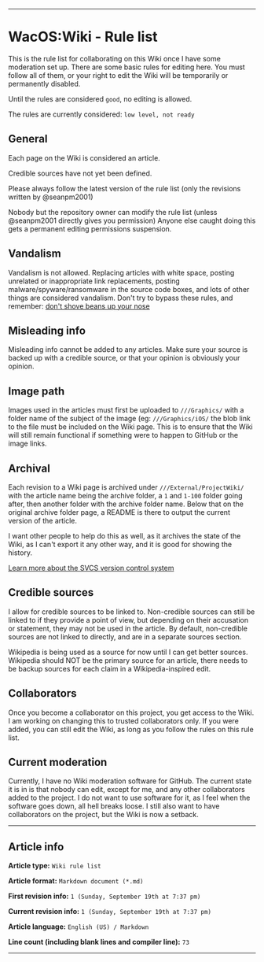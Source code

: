 
***

# WacOS:Wiki - Rule list

This is the rule list for collaborating on this Wiki once I have some moderation set up. There are some basic rules for editing here. You must follow all of them, or your right to edit the Wiki will be temporarily or permanently disabled.

Until the rules are considered `good`, no editing is allowed.

The rules are currently considered: `low level, not ready`

## General

Each page on the Wiki is considered an article.

Credible sources have not yet been defined.

Please always follow the latest version of the rule list (only the revisions written by @seanpm2001)

Nobody but the repository owner can modify the rule list (unless @seanpm2001 directly gives you permission) Anyone else caught doing this gets a permanent editing permissions suspension.

## Vandalism

Vandalism is not allowed. Replacing articles with white space, posting unrelated or inappropriate link replacements, posting malware/spyware/ransomware in the source code boxes, and lots of other things are considered vandalism. Don't try to bypass these rules, and remember: [don't shove beans up your nose](https://en.wikipedia.org/wiki/Wikipedia:Don%27t_stuff_beans_up_your_nose)

## Misleading info

Misleading info cannot be added to any articles. Make sure your source is backed up with a credible source, or that your opinion is obviously your opinion.

## Image path

Images used in the articles must first be uploaded to `///Graphics/` with a folder name of the subject of the image (eg: `///Graphics/iOS/` the blob link to the file must be included on the Wiki page. This is to ensure that the Wiki will still remain functional if something were to happen to GitHub or the image links.

## Archival

Each revision to a Wiki page is archived under `///External/ProjectWiki/` with the article name being the archive folder, a `1` and `1-100` folder going after, then another folder with the archive folder name. Below that on the original archive folder page, a README is there to output the current version of the article.

I want other people to help do this as well, as it archives the state of the Wiki, as I can't export it any other way, and it is good for showing the history.

[Learn more about the SVCS version control system](https://github.com/Snapshot-Version-Control-System/)

## Credible sources

I allow for credible sources to be linked to. Non-credible sources can still be linked to if they provide a point of view, but depending on their accusation or statement, they may not be used in the article. By default, non-credible sources are not linked to directly, and are in a separate sources section.

Wikipedia is being used as a source for now until I can get better sources. Wikipedia should NOT be the primary source for an article, there needs to be backup sources for each claim in a Wikipedia-inspired edit.  

## Collaborators

Once you become a collaborator on this project, you get access to the Wiki. I am working on changing this to trusted collaborators only. If you were added, you can still edit the Wiki, as long as you follow the rules on this rule list.

## Current moderation

Currently, I have no Wiki moderation software for GitHub. The current state it is in is that nobody can edit, except for me, and any other collaborators added to the project. I do not want to use software for it, as I feel when the software goes down, all hell breaks loose. I still also want to have collaborators on the project, but the Wiki is now a setback.

***

## Article info

**Article type:** `Wiki rule list`

**Article format:** `Markdown document (*.md)`

**First revision info:** `1 (Sunday, September 19th at 7:37 pm)`

**Current revision info:** `1 (Sunday, September 19th at 7:37 pm)`

**Article language:** `English (US) / Markdown`

**Line count (including blank lines and compiler line):** `73`

***
